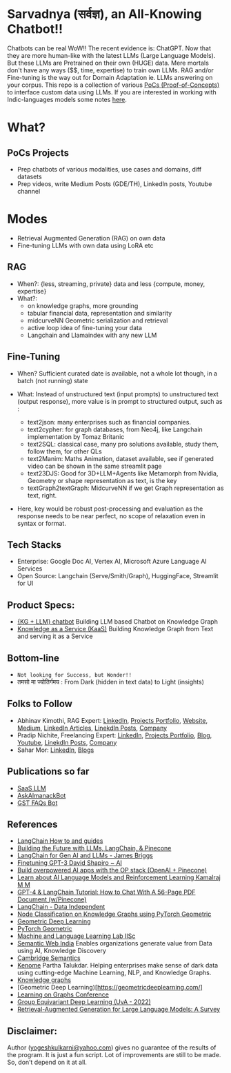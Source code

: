 # Sarvadnya (सर्वज्ञ), an All-Knowing Chatbot!!

Chatbots can be real WoW!! The recent evidence is: ChatGPT. Now that they are more human-like with the latest LLMs (Large Language Models). But these LLMs are Pretrained on their own (HUGE) data. Mere mortals don't have any ways ($$, time, expertise) to train own LLMs. RAG and/or Fine-tuning is the way out for Domain Adaptation ie. LLMs answering on your corpus. This repo is a collection of various [PoCs (Proof-of-Concepts)](./src/README.md) to interface custom data using LLMs. If you are interested in working with Indic-languages models some notes [here](./README_AABB.md).

# What?

## PoCs Projects
- Prep chatbots of various modalities, use cases and domains, diff datasets
- Prep videos, write Medium Posts (GDE/TH), LinkedIn posts, Youtube channel 

# Modes
- Retrieval Augmented Generation (RAG) on own data
- Fine-tuning LLMs with own data using LoRA etc

## RAG
- When?: {less, streaming, private} data and less {compute, money, expertise}
- What?:
	- on knowledge graphs, more grounding
	- tabular financial data, representation and similarity
	- midcurveNN Geometric serialization and retrieval
	- active loop idea of fine-tuning your data
	- Langchain and Llamaindex with any new LLM


## Fine-Tuning
- When? Sufficient curated date is available, not a whole lot though, in a batch (not running) state
- What: Instead of unstructured text (input prompts) to unstructured text (output response), more value is in prompt to structured output, such as :
	- text2json: many enterprises such as financial companies.
	- text2cypher: for graph databases, from Neo4j, like Langchain implementation by Tomaz Britanic
	- text2SQL: classical case, many pro solutions available, study them, follow them, for other QLs
	- text2Manim: Maths Animation, dataset available, see if generated video can be shown in the same streamlit page
	- text23DJS: Good for 3D+LLM+Agents like Metamorph from Nvidia, Geometry or shape representation as text, is the key
	- textGraph2textGraph: MidcurveNN if we get Graph representation as text, right.
	
- Here, key would be robust post-processing and evaluation as the response needs to be near perfect, no scope of relaxation even in syntax or format.

## Tech Stacks
- Enterprise: Google Doc AI, Vertex AI, Microsoft Azure Language AI Services
- Open Source: Langchain (Serve/Smith/Graph), HuggingFace, Streamlit for UI

## Product Specs: 
- [{KG + LLM} chatbot](https://medium.com/technology-hits/specs-for-chatbot-on-knowledge-graph-using-large-language-models-dedcff0ab553) Building LLM based Chatbot on Knowledge Graph
- [Knowledge as a Service (KaaS)](https://medium.com/technology-hits/specs-for-knowledge-as-a-service-kaas-project-9e2d9a7e0775) Building Knowledge Graph from Text and serving it as a Service

## Bottom-line
- `Not looking for Success, but Wonder!!`
- तमसो मा ज्योतिर्गमय : From Dark (hidden in text data) to Light (insights)


## Folks to Follow
- Abhinav Kimothi, RAG Expert: [LinkedIn](https://www.linkedin.com/in/abhinav-kimothi/?originalSubdomain=in), [Projects Portfolio](https://www.datascienceportfol.io/abhinavkimothi), [Website](https://linktr.ee/abhinavkimothi),  [Medium](https://medium.com/@abhinavkimothi), [LinkedIn Articles](https://www.linkedin.com/in/abhinav-kimothi/recent-activity/articles/), [LinekdIn Posts](https://www.linkedin.com/in/abhinav-kimothi/recent-activity/all/), [Company](https://www.yarnit.app/)
- Pradip Nichite, Freelancing Expert: [LinkedIn](https://www.linkedin.com/in/pradipnichite/), [Projects Portfolio](https://www.aidemos.com/), [Blog](https://pradipnichite.hashnode.dev/), [Youtube](https://www.youtube.com/channel/UC3-uyUX8s536lUkrWwYvfDg), [LinekdIn Posts](https://www.linkedin.com/in/pradipnichite/recent-activity/all/), [Company](https://www.futuresmart.ai/)
- Sahar Mor: [LinkedIn](https://www.linkedin.com/in/sahar-mor/), [Blogs](https://www.aitidbits.ai/)

## Publications so far
- [SaaS LLM](https://medium.com/google-developer-experts/saasgpt-84ba80265d0f)
- [AskAlmanackBot](https://www.linkedin.com/feed/update/urn:li:ugcPost:7049347127029698560/)
- [GST FAQs Bot](https://medium.com/google-cloud/building-a-gst-faqs-app-d8d903eb9c6)

## References
- [LangChain How to and guides](https://www.youtube.com/playlist?list=PL8motc6AQftk1Bs42EW45kwYbyJ4jOdiZ)
- [Building the Future with LLMs, LangChain, & Pinecone](https://www.youtube.com/watch?v=nMniwlGyX-c)
- [LangChain for Gen AI and LLMs - James Briggs](https://www.youtube.com/playlist?list=PLIUOU7oqGTLieV9uTIFMm6_4PXg-hlN6F)
- [Finetuning GPT-3 David Shapiro ~ AI](https://www.youtube.com/playlist?list=PLV3Fr1UUO9bFg3tKw_-6djIhgId1z74JU)
- [Build overpowered AI apps with the OP stack (OpenAI + Pinecone)](https://www.youtube.com/watch?v=-dZrNj2mVHo)
- [Learn about AI Language Models and Reinforcement Learning Kamalraj M M](https://www.youtube.com/playlist?list=PLbzjzOKeYPCpp3NCeQioevM0YpZa5VqcS)
- [GPT-4 & LangChain Tutorial: How to Chat With A 56-Page PDF Document (w/Pinecone)](https://www.youtube.com/watch?v=ih9PBGVVOO4)
- [LangChain - Data Independent](https://www.youtube.com/playlist?list=PLqZXAkvF1bPNQER9mLmDbntNfSpzdDIU5)
- [Node Classification on Knowledge Graphs using PyTorch Geometric](https://www.youtube.com/watch?v=ex2qllcVneY)
- [Geometric Deep Learning](https://www.youtube.com/playlist?list=PLn2-dEmQeTfSLXW8yXP4q_Ii58wFdxb3C)
- [PyTorch Geometric](https://github.com/pyg-team/pytorch_geometric)
- [Machine and Language Learning Lab IISc](http://malllabiisc.github.io/)
- [Semantic Web India](http://www.semanticwebindia.com/) Enables organizations generate value from Data using AI, Knowledge Discovery
- [Cambridge Semantics](https://cambridgesemantics.com/)
- [Kenome](https://www.kenome.io/) Partha Talukdar. Helping enterprises make sense of dark data using cutting-edge Machine Learning, NLP, and Knowledge Graphs.
- [Knowledge graphs](https://www.turing.ac.uk/research/interest-groups/knowledge-graphs)
- [Geometric Deep Learning)[https://geometricdeeplearning.com/]
- [Learning on Graphs Conference](https://www.youtube.com/@learningongraphs/videos)
- [Group Equivariant Deep Learning (UvA - 2022)](https://www.youtube.com/playlist?list=PL8FnQMH2k7jzPrxqdYufoiYVHim8PyZWd)
- [Retrieval-Augmented Generation for Large Language Models: A Survey](https://arxiv.org/abs/2312.10997v1)


## Disclaimer:
Author (yogeshkulkarni@yahoo.com) gives no guarantee of the results of the program. It is just a fun script. Lot of improvements are still to be made. So, don’t depend on it at all.
